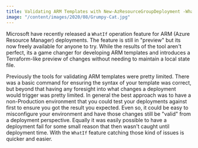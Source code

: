 ```yaml
---
title: Validating ARM Templates with New-AzResourceGroupDeployment -WhatIf
image: "/content/images/2020/08/Grumpy-Cat.jpg"
---
```

Microsoft have recently released a `WhatIf` operation feature for ARM (Azure Resource Manager) deployments. The feature is still in "preview" but its now freely available for anyone to try. While the results of the tool aren't perfect, its a game changer for developing ARM templates and introduces a Terraform-like preview of changes without needing to maintain a local state file.

Previously the tools for validating ARM templates were pretty limited. There was a basic command for ensuring the syntax of your template was correct, but beyond that having any foresight into what changes a deployment would trigger was pretty limited. In general the best approach was to have a non-Production environment that you could test your deployments against first to ensure you got the result you expected. Even so, it could be easy to misconfigure your environment and have those changes still be "valid" from a deployment perspective. Equally it was easily possible to have a deployment fail for some small reason that then wasn't caught until deployment time. With the `WhatIf` feature catching those kind of issues is quicker and easier.

 